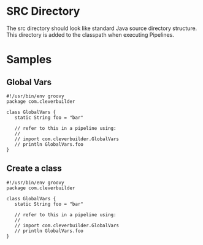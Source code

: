 # SRC Directory

The src directory should look like standard Java source directory structure. This directory is added to the classpath when executing Pipelines.

# Samples

## Global Vars

```
#!/usr/bin/env groovy
package com.cleverbuilder

class GlobalVars {
   static String foo = "bar"

   // refer to this in a pipeline using:
   //
   // import com.cleverbuilder.GlobalVars
   // println GlobalVars.foo
}
```

## Create a class

```
#!/usr/bin/env groovy
package com.cleverbuilder

class GlobalVars {
   static String foo = "bar"

   // refer to this in a pipeline using:
   //
   // import com.cleverbuilder.GlobalVars
   // println GlobalVars.foo
}
```